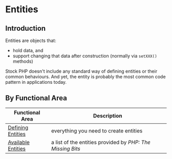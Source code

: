 # Entities

## Introduction

Entities are objects that:

* hold data, and
* support changing that data after construction (normally via `setXXX()` methods)

Stock PHP doesn't include any standard way of defining entities or their common behaviours. And yet, the entity is probably the most common code pattern in applications today.

## By Functional Area

Functional Area | Description
----------------|------------
[Defining Entities](defining-entities.html) | everything you need to create entities
[Available Entities](available-entities.html) | a list of the entities provided by _PHP: The Missing Bits_
